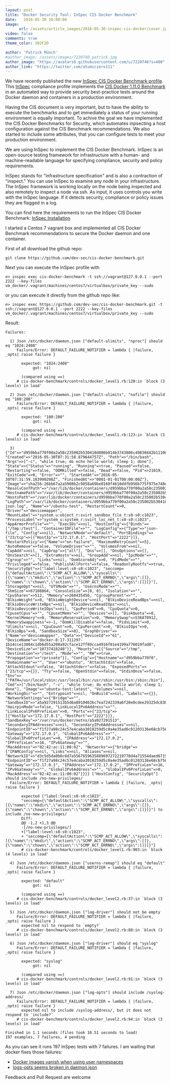 ```yaml
---
layout: post
title: "Docker Security Tool: InSpec CIS Docker Benchmark"
date:   2016-05-30 10:00:00
image:
      url: /assets/article_images/2016-05-30-inspec-cis-docker/cover.jpeg
video: false
comments: true
theme_color: 302F2D

author: 'Patrick Münch'
#author_image: /assets/images/7220740.patrick.jpg
author_image: "https://avatars0.githubusercontent.com/u/7220740?s=400"
author_link: "https://twitter.com/atomiczero111"
---
```


We have recently published the new [InSpec CIS Docker Benchmark profile](https://github.com/dev-sec/cis-docker-benchmark). This [InSpec](https://github.com/chef/inspec) compliance profile implements the [CIS Docker 1.11.0 Benchmark](https://benchmarks.cisecurity.org/tools2/docker/CIS_Docker_1.11.0_Benchmark_v1.0.0.pdf) in an automated way to provide security best-practice tests around the Docker daemon and containers in a production environment.

Having the CIS document is very important, but to have the ability to execute the benchmarks and to get immediately a status of your running environment is equally important. To achive the goal we have implemented the CIS Docker Benchmarks for Security, which automates inpsecting a host configuration against the CIS Benchmark recommendations. We also started to include some attributes, that you can configure tests to meet your production environment.

We are using InSpec to implement the CIS Docker Benchmark. InSpec is an open-source testing framework for infrastructure with a human- and machine-readable language for specifying compliance, security and policy requirements.

InSpec stands for "infrastructure specification" and is also a contraction of "inspect." You can use InSpec to examine any node in your infrastructure. The InSpec framework is working locally on the node being inspected and also remotely to inspect a node via ssh. As input, it uses controls you write with the InSpec language. If it detects security, compliance or policy issues they are flagged in a log.

You can find here the requirements to run the InSpec CIS Docker Benchmark: [InSpec Installation](https://github.com/chef/inspec#installation)

I started a Centos 7 vagrant box and implemented all CIS Docker Benchmark recommendations to secure the Docker daemon and one container.

First of all download the github repo:

```
git clone https://github.com/dev-sec/cis-docker-benchmark.git
```

Next you can execute the InSpec profile with

```
∅> inspec exec cis-docker-benchmark -t ssh://vagrant@127.0.0.1 --port 2222 --key-files vm_docker/.vagrant/machines/centos7/virtualbox/private_key --sudo
```

or you can execute it directly from the github repo like:

```
∅> inspec exec https://github.com/dev-sec/cis-docker-benchmark.git -t ssh://vagrant@127.0.0.1 --port 2222 --key-files vm_docker/.vagrant/machines/centos7/virtualbox/private_key --sudo
```

Result:
```
Failures:

  1) Json /etc/docker/daemon.json ["default-ulimits", "nproc"] should eq "1024:2408"
     Failure/Error: DEFAULT_FAILURE_NOTIFIER = lambda { |failure, _opts| raise failure }

       expected: "1024:2408"
            got: nil

       (compared using ==)
     # cis-docker-benchmark/controls/docker_level1.rb:120:in `block (3 levels) in load'

  2) Json /etc/docker/daemon.json ["default-ulimits", "nofile"] should eq "100:200"
     Failure/Error: DEFAULT_FAILURE_NOTIFIER = lambda { |failure, _opts| raise failure }

       expected: "100:200"
            got: nil

       (compared using ==)
     # cis-docker-benchmark/controls/docker_level1.rb:123:in `block (3 levels) in load'

  3) {"Id"=>"d959bba770f00a2a58c235002b530418d886b814b3743806c49838442b11106d", "Created"=>"2016-05-30T07:31:58.879644757Z", "Path"=>"/bin/bash", "Args"=>["-c", "while true; do echo hello world; sleep 1; done"], "State"=>{"Status"=>"running", "Running"=>true, "Paused"=>false, "Restarting"=>false, "OOMKilled"=>false, "Dead"=>false, "Pid"=>21019, "ExitCode"=>0, "Error"=>"", "StartedAt"=>"2016-05-30T07:31:59.183990208Z", "FinishedAt"=>"0001-01-01T00:00:00Z"}, "Image"=>"sha256:26bb67a2a5908b2c9858a69be0160f4610ddfb956b775f975e748ee85736b417", "ResolvConfPath"=>"/var/lib/docker/containers/d959bba770f00a2a58c235002b530418d886b814b3743806c49838442b11106d/resolv.conf", "HostnamePath"=>"/var/lib/docker/containers/d959bba770f00a2a58c235002b530418d886b814b3743806c49838442b11106d/hostname", "HostsPath"=>"/var/lib/docker/containers/d959bba770f00a2a58c235002b530418d886b814b3743806c49838442b11106d/hosts", "LogPath"=>"/var/lib/docker/containers/d959bba770f00a2a58c235002b530418d886b814b3743806c49838442b11106d/d959bba770f00a2a58c235002b530418d886b814b3743806c49838442b11106d-json.log", "Name"=>"/ubuntu-test", "RestartCount"=>0, "Driver"=>"devicemapper", "MountLabel"=>"system_u:object_r:svirt_sandbox_file_t:s0-s0:c1023", "ProcessLabel"=>"system_u:system_r:svirt_lxc_net_t:s0-s0:c1023", "AppArmorProfile"=>"", "ExecIDs"=>nil, "HostConfig"=>{"Binds"=>["/tmp:/test"], "ContainerIDFile"=>"", "LogConfig"=>{"Type"=>"json-file", "Config"=>nil}, "NetworkMode"=>"default", "PortBindings"=>{"23/tcp"=>[{"HostIp"=>"172.17.0.1", "HostPort"=>"2222"}]}, "RestartPolicy"=>{"Name"=>"on-failure", "MaximumRetryCount"=>5}, "AutoRemove"=>false, "VolumeDriver"=>"", "VolumesFrom"=>nil, "CapAdd"=>nil, "CapDrop"=>["all"], "Dns"=>[], "DnsOptions"=>[], "DnsSearch"=>[], "ExtraHosts"=>nil, "GroupAdd"=>nil, "IpcMode"=>"", "Cgroup"=>"", "Links"=>nil, "OomScoreAdj"=>0, "PidMode"=>"", "Privileged"=>false, "PublishAllPorts"=>false, "ReadonlyRootfs"=>true, "SecurityOpt"=>["label:level:s0-s0:c1023", "seccomp={\"defaultAction\":\"SCMP_ACT_ALLOW\",\"syscalls\":[{\"name\":\"mkdir\",\"action\":\"SCMP_ACT_ERRNO\",\"args\":[]},{\"name\":\"chown\",\"action\":\"SCMP_ACT_ERRNO\",\"args\":[]}]}"], "StorageOpt"=>nil, "UTSMode"=>"", "UsernsMode"=>"", "ShmSize"=>67108864, "ConsoleSize"=>[0, 0], "Isolation"=>"", "CpuShares"=>512, "Memory"=>268435456, "CgroupParent"=>"", "BlkioWeight"=>0, "BlkioWeightDevice"=>nil, "BlkioDeviceReadBps"=>nil, "BlkioDeviceWriteBps"=>nil, "BlkioDeviceReadIOps"=>nil, "BlkioDeviceWriteIOps"=>nil, "CpuPeriod"=>0, "CpuQuota"=>0, "CpusetCpus"=>"", "CpusetMems"=>"", "Devices"=>[], "DiskQuota"=>0, "KernelMemory"=>0, "MemoryReservation"=>0, "MemorySwap"=>536870912, "MemorySwappiness"=>-1, "OomKillDisable"=>false, "PidsLimit"=>0, "Ulimits"=>nil, "CpuCount"=>0, "CpuPercent"=>0, "BlkioIOps"=>0, "BlkioBps"=>0, "SandboxSize"=>0}, "GraphDriver"=>{"Name"=>"devicemapper", "Data"=>{"DeviceId"=>"61", "DeviceName"=>"docker-8:17-311297-1b14cce13804c1db6d55a208a92cface12ff89cca4916f01e4199a776019fad8", "DeviceSize"=>"10737418240"}}, "Mounts"=>[{"Source"=>"/tmp", "Destination"=>"/test", "Mode"=>"", "RW"=>true, "Propagation"=>"rprivate"}], "Config"=>{"Hostname"=>"d959bba770f0", "Domainname"=>"", "User"=>"ubuntu", "AttachStdin"=>false, "AttachStdout"=>false, "AttachStderr"=>false, "ExposedPorts"=>{"23/tcp"=>{}}, "Tty"=>false, "OpenStdin"=>false, "StdinOnce"=>false, "Env"=>["PATH=/usr/local/sbin:/usr/local/bin:/usr/sbin:/usr/bin:/sbin:/bin"], "Cmd"=>["/bin/bash", "-c", "while true; do echo hello world; sleep 1; done"], "Image"=>"ubuntu-test:latest", "Volumes"=>nil, "WorkingDir"=>"", "Entrypoint"=>nil, "OnBuild"=>nil, "Labels"=>{}}, "NetworkSettings"=>{"Bridge"=>"", "SandboxID"=>"a5a927291513b5d6a8910463bc7ea7242339a6f20e0cdee29325dc83bdc4cf29", "HairpinMode"=>false, "LinkLocalIPv6Address"=>"", "LinkLocalIPv6PrefixLen"=>0, "Ports"=>{"23/tcp"=>[{"HostIp"=>"172.17.0.1", "HostPort"=>"2222"}]}, "SandboxKey"=>"/var/run/docker/netns/a5a927291513", "SecondaryIPAddresses"=>nil, "SecondaryIPv6Addresses"=>nil, "EndpointID"=>"f1f27a98c24c57e4caba3010259d5c0a4e35ad6c01203136e68cb7563eca1b56", "Gateway"=>"172.17.0.1", "GlobalIPv6Address"=>"", "GlobalIPv6PrefixLen"=>0, "IPAddress"=>"172.17.0.2", "IPPrefixLen"=>16, "IPv6Gateway"=>"", "MacAddress"=>"02:42:ac:11:00:02", "Networks"=>{"bridge"=>{"IPAMConfig"=>nil, "Links"=>nil, "Aliases"=>nil, "NetworkID"=>"d3c5d5da0b0c8d7a5567659635889697272219770d4a71554daed671526fb3b3", "EndpointID"=>"f1f27a98c24c57e4caba3010259d5c0a4e35ad6c01203136e68cb7563eca1b56", "Gateway"=>"172.17.0.1", "IPAddress"=>"172.17.0.2", "IPPrefixLen"=>16, "IPv6Gateway"=>"", "GlobalIPv6Address"=>"", "GlobalIPv6PrefixLen"=>0, "MacAddress"=>"02:42:ac:11:00:02"}}}} ["HostConfig", "SecurityOpt"] should include /no-new-privileges/
  Failure/Error: DEFAULT_FAILURE_NOTIFIER = lambda { |failure, _opts| raise failure }

       expected ["label:level:s0-s0:c1023",
       "seccomp={\"defaultAction\":\"SCMP_ACT_ALLOW\",\"syscalls\":[{\"name\":\"mkdir\",\"action\":\"SCMP_ACT_ERRNO\",\"args\":[]},{\"name\":\"chown\",\"action\":\"SCMP_ACT_ERRNO\",\"args\":[]}]}"] to include /no-new-privileges/
       Diff:
       @@ -1,2 +1,3 @@
       -[/no-new-privileges/]
       +["label:level:s0-s0:c1023",
       + "seccomp={\"defaultAction\":\"SCMP_ACT_ALLOW\",\"syscalls\":[{\"name\":\"mkdir\",\"action\":\"SCMP_ACT_ERRNO\",\"args\":[]},{\"name\":\"chown\",\"action\":\"SCMP_ACT_ERRNO\",\"args\":[]}]}"]
       # cis-docker-benchmark/controls/docker_level1.rb:903:in `block (4 levels) in load'

  4) Json /etc/docker/daemon.json ["userns-remap"] should eq "default"
     Failure/Error: DEFAULT_FAILURE_NOTIFIER = lambda { |failure, _opts| raise failure }

       expected: "default"
            got: nil

       (compared using ==)
     # cis-docker-benchmark/controls/docker_level2.rb:37:in `block (3 levels) in load'

  5) Json /etc/docker/daemon.json ["log-driver"] should not be empty
     Failure/Error: DEFAULT_FAILURE_NOTIFIER = lambda { |failure, _opts| raise failure }
       expected nil to respond to `empty?`
     # cis-docker-benchmark/controls/docker_level2.rb:88:in `block (3 levels) in load'

  6) Json /etc/docker/daemon.json ["log-driver"] should eq "syslog"
     Failure/Error: DEFAULT_FAILURE_NOTIFIER = lambda { |failure, _opts| raise failure }

       expected: "syslog"
            got: nil

       (compared using ==)
     # cis-docker-benchmark/controls/docker_level2.rb:91:in `block (3 levels) in load'

  7) Json /etc/docker/daemon.json ["log-opts"] should include /syslog-address/
     Failure/Error: DEFAULT_FAILURE_NOTIFIER = lambda { |failure, _opts| raise failure }
       expected nil to include /syslog-address/, but it does not respond to `include?`
     # cis-docker-benchmark/controls/docker_level2.rb:94:in `block (3 levels) in load'

Finished in 1.1 seconds (files took 10.51 seconds to load)
197 examples, 7 failures, 4 pending
```

As you can see it runs 197 InSpec tests with 7 failures. I am waiting that docker fixes those failures:

- [Docker images vanish when using user namespaces](https://github.com/docker/docker/issues/21050)
- [logs-opts seems broken in daemon.json](https://github.com/docker/docker/issues/22311)

Feedback and Pull Request are welcome
